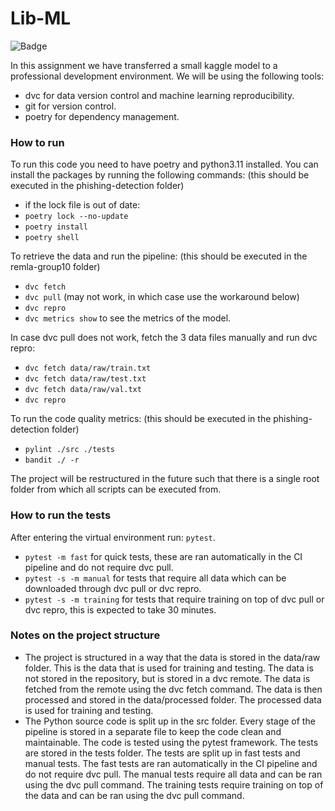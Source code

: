 # Lib-ML 

![Badge](https://gist.githubusercontent.com/Remi-Lejeune/6ff1588ffc7e3f2e26de1428ea3bde64/raw/90431bb13596c3bc38edae2d06b2ab3856a81efc/badge.svg)


In this assignment we have transferred a small kaggle model to a professional development environment. We will be using the following tools:
- dvc for data version control and machine learning reproducibility.
- git for version control.
- poetry for dependency management.

### How to run
To run this code you need to have poetry and python3.11 installed. 
You can install the packages by running the following commands:
(this should be executed in the phishing-detection folder)

- if the lock file is out of date:
- ```poetry lock --no-update```
- ```poetry install```
- ```poetry shell```

To retrieve the data and run the pipeline:
(this should be executed in the remla-group10 folder)
- ```dvc fetch```
- ```dvc pull``` (may not work, in which case use the workaround below)
- ```dvc repro```
- ```dvc metrics show``` to see the metrics of the model.

In case dvc pull does not work, fetch the 3 data files manually and run dvc repro:
- ```dvc fetch data/raw/train.txt```
- ```dvc fetch data/raw/test.txt```
- ```dvc fetch data/raw/val.txt```
- ```dvc repro```

To run the code quality metrics:
(this should be executed in the phishing-detection folder)
- ```pylint ./src ./tests```
- ```bandit ./ -r```

The project will be restructured in the future such that there is a single root folder from which all scripts can be executed from.

### How to run the tests 
After entering the virtual environment run: ```pytest```.
- ```pytest -m fast``` for quick tests, these are ran automatically in the CI pipeline and do not require dvc pull.
- ```pytest -s -m manual``` for tests that require all data which can be downloaded through dvc pull or dvc repro.
- ```pytest -s -m training``` for tests that require training on top of dvc pull or dvc repro, this is expected to take 30 minutes.

### Notes on the project structure
- The project is structured in a way that the data is stored in the data/raw folder. This is the data that is used for training and testing. The data is not stored in the repository, but is stored in a dvc remote. The data is fetched from the remote using the dvc fetch command. The data is then processed and stored in the data/processed folder. The processed data is used for training and testing. 
- The Python source code is split up in the src folder. Every stage of the pipeline is stored in a separate file to keep the code clean and maintainable. The code is tested using the pytest framework. The tests are stored in the tests folder. The tests are split up in fast tests and manual tests. The fast tests are ran automatically in the CI pipeline and do not require dvc pull. The manual tests require all data and can be ran using the dvc pull command. The training tests require training on top of the data and can be ran using the dvc pull command.